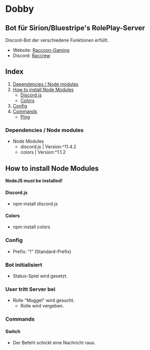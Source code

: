 # Dobby

## Bot für Sirion/Bluestripe's RolePlay-Server
Discord-Bot der verschiedene Funktionen erfüllt.
* Website: [Raccoon-Gaming](https://raccrew-gaming.jimdofree.com)
* Discord: [Raccrew](https://discord.gg/aRE4Jae)

## Index
1. [Dependencies / Node modules](https://github.com/leonshrederplays/dobby/blob/master/README.md#dependencies--node-modules)
2. [How to install Node Modules](https://github.com/leonshrederplays/dobby/blob/master/README.md#how-to-install-node-modules)
    * [Discord.js](https://github.com/leonshrederplays/dobby/blob/master/README.md#discordjs)
    * [Colors](https://github.com/leonshrederplays/dobby/blob/master/README.md#ffmpeg-binaries)
3. [Config](https://github.com/leonshrederplays/dobby/blob/master/README.md#config)
4. [Commands](https://github.com/leonshrederplays/dobby/blob/master/README.md#commands)
    * [Ping](https://github.com/leonshrederplays/dobby/blob/master/README.md#ping)

### Dependencies / Node modules
* Node Modules
  * discord.js         | Version:^11.4.2
  * colors    | Version:^1.1.2
  
## How to install Node Modules
**NodeJS must be installed!**

#### Discord.js
* npm install discord.js

#### Colors
* npm install colors

### Config
* Prefix: "!" (Standard-Prefix)

### Bot initialisiert
* Status-Spiel wird gesetzt.

### User tritt Server bei
* Rolle "Muggel" wird gesucht.
  * Rolle wird vergeben.
  
### Commands

#### Switch
* Der Befehl schickt eine Nachricht raus.
